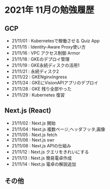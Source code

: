# 2021年 11月の勉強履歴

## GCP
- 21/11/01 : Kubernetesで稼働させる Quiz App
- 21/11/15 : Identity-Aware Proxy使い方
- 21/11/16 : VPC アクセス制御 Armor
- 21/11/18 : GKEのデプロイ管理
- 21/11/19 : GKE永続ディスクの活用1
- 21/11/21 : 永続ディスク2
- 21/11/22 : GKENginxIngress
- 21/11/24 : GKEにVisionAPIアプリのデプロイ
- 21/11/28 : GKE 残り全部やった
- 21/11/29 : Kubernetes 復習

## Next.js (React)
- 21/11/02 : Next.js 開始
- 21/11/04 : Next.js 複数ページ,ヘッダフッタ,画像
- 21/11/05 : Next.js fetch
- 21/11/06 : Next.js swr
- 21/11/08 : Next.js APIの仕組み
- 21/11/12 : Next.js クエリをきれいにする
- 21/11/13 : Next.js 簡易電卓作成
- 21/11/14 : Next.js 電卓の解説追加

## その他